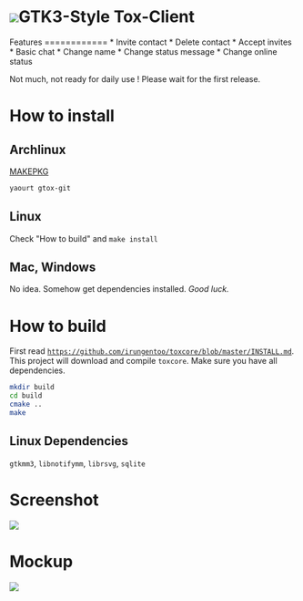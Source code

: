 <h1><img src="https://rawgit.com/KoKuToru/gTox/master/Icons/icon_128.svg">GTK3-Style Tox-Client</h1>
Features
============
* Invite contact
* Delete contact
* Accept invites
* Basic chat
* Change name
* Change status message
* Change online status

Not much, not ready for daily use ! Please wait for the first release.

How to install
============
Archlinux
------------
<a href="https://aur.archlinux.org/packages/gtox-git/">MAKEPKG</a>
```bash
yaourt gtox-git
```
Linux
------------
Check "How to build" and `make install`

Mac, Windows
------------
No idea. Somehow get dependencies installed.
*Good luck.*

How to build
============
First read <a href="https://github.com/irungentoo/toxcore/blob/master/INSTALL.md">`https://github.com/irungentoo/toxcore/blob/master/INSTALL.md`</a>.<br />
This project will download and compile `toxcore`.
Make sure you have all dependencies.

```bash
mkdir build
cd build
cmake ..
make
```

Linux Dependencies
-----------
`gtkmm3`, `libnotifymm`, `librsvg`, `sqlite`

Screenshot
============
<img src="https://rawgit.com/KoKuToru/gTox/master/20141018.png">

Mockup
============
<img src="https://rawgit.com/KoKuToru/gTox/master/mockup.svg">

